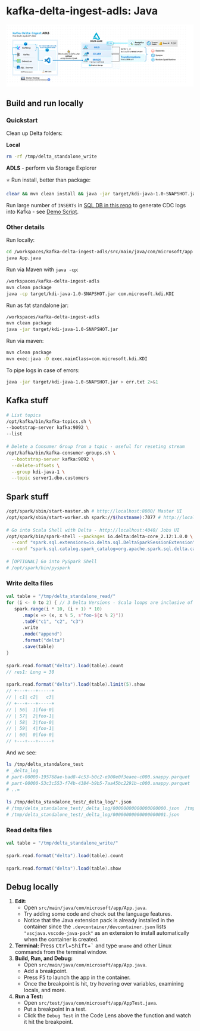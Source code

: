 # kafka-delta-ingest-adls: Java

![Architecture](_images/1.png)

## Build and run locally

### Quickstart
Clean up Delta folders:

**Local**
```bash
rm -rf /tmp/delta_standalone_write
```
**ADLS** - perform via Storage Explorer

⭐ Run install, better than package:
```bash
clear && mvn clean install && java -jar target/kdi-java-1.0-SNAPSHOT.jar
```

Run large number of `INSERTs` in [SQL DB in this repo](https://github.com/mdrakiburrahman/debezium-sql-linux) to generate CDC logs into Kafka - see [Demo Script](_demo/demo.sql).

### Other details
Run locally:
```bash
cd /workspaces/kafka-delta-ingest-adls/src/main/java/com/microsoft/app
java App.java
```

Run via Maven with `java -cp`:
```bash
/workspaces/kafka-delta-ingest-adls
mvn clean package
java -cp target/kdi-java-1.0-SNAPSHOT.jar com.microsoft.kdi.KDI
```

Run as fat standalone jar:
```bash
/workspaces/kafka-delta-ingest-adls
mvn clean package
java -jar target/kdi-java-1.0-SNAPSHOT.jar
```

Run via maven:
```bash
mvn clean package
mvn exec:java -D exec.mainClass=com.microsoft.kdi.KDI
```

To pipe logs in case of errors:
```bash
java -jar target/kdi-java-1.0-SNAPSHOT.jar > err.txt 2>&1
```

## Kafka stuff

```bash
# List topics
/opt/kafka/bin/kafka-topics.sh \
--bootstrap-server kafka:9092 \
--list

# Delete a Consumer Group from a topic - useful for reseting stream
/opt/kafka/bin/kafka-consumer-groups.sh \
  --bootstrap-server kafka:9092 \
  --delete-offsets \
  --group kdi-java-1 \
  --topic server1.dbo.customers
```

## Spark stuff

```bash
/opt/spark/sbin/start-master.sh # http://localhost:8080/ Master UI
/opt/spark/sbin/start-worker.sh spark://$(hostname):7077 # http://localhost:8081/ Workers UI

# Go into Scala Shell with Delta - http://localhost:4040/ Jobs UI
/opt/spark/bin/spark-shell --packages io.delta:delta-core_2.12:1.0.0 \
  --conf "spark.sql.extensions=io.delta.sql.DeltaSparkSessionExtension" \
  --conf "spark.sql.catalog.spark_catalog=org.apache.spark.sql.delta.catalog.DeltaCatalog"

# [OPTIONAL] Go into PySpark Shell
# /opt/spark/bin/pyspark
```
### Write delta files

```scala
val table = "/tmp/delta_standalone_read/"
for (i <- 0 to 2) { // 3 Delta Versions - Scala loops are inclusive of bound
   spark.range(i * 10, (i + 1) * 10)
      .map(x => (x, x % 5, s"foo-${x % 2}"))
      .toDF("c1", "c2", "c3")
      .write
      .mode("append")
      .format("delta")
      .save(table)
}

spark.read.format("delta").load(table).count
// res1: Long = 30

spark.read.format("delta").load(table).limit(5).show
// +---+---+-----+
// | c1| c2|   c3|
// +---+---+-----+
// | 56|  1|foo-0|
// | 57|  2|foo-1|
// | 58|  3|foo-0|
// | 59|  4|foo-1|
// | 60|  0|foo-0|
// +---+---+-----+
```

And we see:
```bash
ls /tmp/delta_standalone_test
# _delta_log
# part-00000-195768ae-bad8-4c53-b0c2-e900e0f3eaee-c000.snappy.parquet
# part-00000-53c3c553-f74b-4384-b9b5-7aa45bc2291b-c000.snappy.parquet
# ..=

ls /tmp/delta_standalone_test/_delta_log/*.json
# /tmp/delta_standalone_test/_delta_log/00000000000000000000.json  /tmp/delta_standalone_test/_delta_log/00000000000000000002.json
# /tmp/delta_standalone_test/_delta_log/00000000000000000001.json
```

### Read delta files

```scala
val table = "/tmp/delta_standalone_write/"

spark.read.format("delta").load(table).count

spark.read.format("delta").load(table).show
```

## Debug locally

1. **Edit:**
   - Open `src/main/java/com/microsoft/app/App.java`.
   - Try adding some code and check out the language features.
   - Notice that the Java extension pack is already installed in the container since the `.devcontainer/devcontainer.json` lists `"vscjava.vscode-java-pack"` as an extension to install automatically when the container is created.
2. **Terminal:** Press <kbd>Ctrl</kbd>+<kbd>Shift</kbd>+<kbd>\`</kbd> and type `uname` and other Linux commands from the terminal window.
3. **Build, Run, and Debug:**
   - Open `src/main/java/com/microsoft/app/App.java`.
   - Add a breakpoint.
   - Press <kbd>F5</kbd> to launch the app in the container.
   - Once the breakpoint is hit, try hovering over variables, examining locals, and more.
4. **Run a Test:**
   - Open `src/test/java/com/microsoft/app/AppTest.java`.
   - Put a breakpoint in a test.
   - Click the `Debug Test` in the Code Lens above the function and watch it hit the breakpoint.
